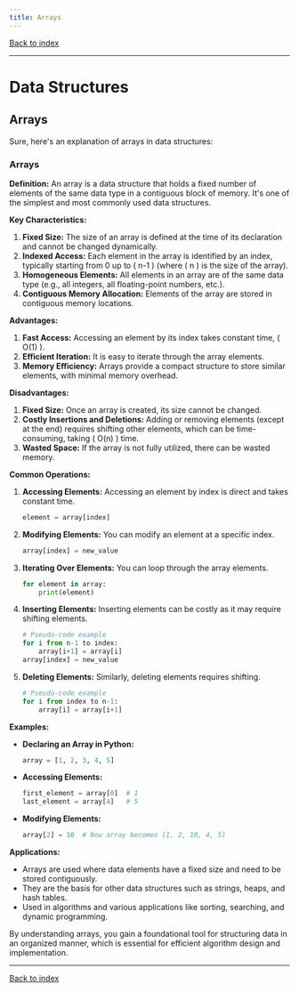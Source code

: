 ```yaml
---
title: Arrays
---
```


[Back to index](index.html)

---
# Data Structures
## Arrays

Sure, here's an explanation of arrays in data structures:

### Arrays

**Definition:**
An array is a data structure that holds a fixed number of elements of the same data type in a contiguous block of memory. It's one of the simplest and most commonly used data structures.

**Key Characteristics:**
1. **Fixed Size:** The size of an array is defined at the time of its declaration and cannot be changed dynamically.
2. **Indexed Access:** Each element in the array is identified by an index, typically starting from 0 up to \( n-1 \) (where \( n \) is the size of the array).
3. **Homogeneous Elements:** All elements in an array are of the same data type (e.g., all integers, all floating-point numbers, etc.).
4. **Contiguous Memory Allocation:** Elements of the array are stored in contiguous memory locations.

**Advantages:**
1. **Fast Access:** Accessing an element by its index takes constant time, \( O(1) \).
2. **Efficient Iteration:** It is easy to iterate through the array elements.
3. **Memory Efficiency:** Arrays provide a compact structure to store similar elements, with minimal memory overhead.

**Disadvantages:**
1. **Fixed Size:** Once an array is created, its size cannot be changed.
2. **Costly Insertions and Deletions:** Adding or removing elements (except at the end) requires shifting other elements, which can be time-consuming, taking \( O(n) \) time.
3. **Wasted Space:** If the array is not fully utilized, there can be wasted memory.

**Common Operations:**
1. **Accessing Elements:** Accessing an element by index is direct and takes constant time.
   ```python
   element = array[index]
   ```
2. **Modifying Elements:** You can modify an element at a specific index.
   ```python
   array[index] = new_value
   ```
3. **Iterating Over Elements:** You can loop through the array elements.
   ```python
   for element in array:
       print(element)
   ```
4. **Inserting Elements:** Inserting elements can be costly as it may require shifting elements.
   ```python
   # Pseudo-code example
   for i from n-1 to index:
       array[i+1] = array[i]
   array[index] = new_value
   ```
5. **Deleting Elements:** Similarly, deleting elements requires shifting.
   ```python
   # Pseudo-code example
   for i from index to n-1:
       array[i] = array[i+1]
   ```

**Examples:**
- **Declaring an Array in Python:**
  ```python
  array = [1, 2, 3, 4, 5]
  ```
- **Accessing Elements:**
  ```python
  first_element = array[0]  # 1
  last_element = array[4]   # 5
  ```
- **Modifying Elements:**
  ```python
  array[2] = 10  # Now array becomes [1, 2, 10, 4, 5]
  ```

**Applications:**
- Arrays are used where data elements have a fixed size and need to be stored contiguously.
- They are the basis for other data structures such as strings, heaps, and hash tables.
- Used in algorithms and various applications like sorting, searching, and dynamic programming.

By understanding arrays, you gain a foundational tool for structuring data in an organized manner, which is essential for efficient algorithm design and implementation.

---
[Back to index](index.html)
